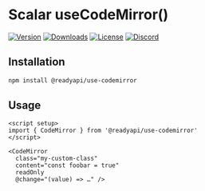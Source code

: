 # Scalar useCodeMirror()

[![Version](https://img.shields.io/npm/v/%40readyapi/use-codemirror)](https://www.npmjs.com/package/@readyapi/use-codemirror)
[![Downloads](https://img.shields.io/npm/dm/%40readyapi/use-codemirror)](https://www.npmjs.com/package/@readyapi/use-codemirror)
[![License](https://img.shields.io/npm/l/%40scalar%2Fuse-codemirror)](https://www.npmjs.com/package/@readyapi/use-codemirror)
[![Discord](https://img.shields.io/discord/1135330207960678410?style=flat&color=5865F2)](https://discord.gg/scalar)

## Installation

```bash
npm install @readyapi/use-codemirror
```

## Usage

```vue
<script setup>
import { CodeMirror } from '@readyapi/use-codemirror'
</script>

<CodeMirror
  class="my-custom-class"
  content="const foobar = true"
  readOnly
  @change="(value) => …" />
```
